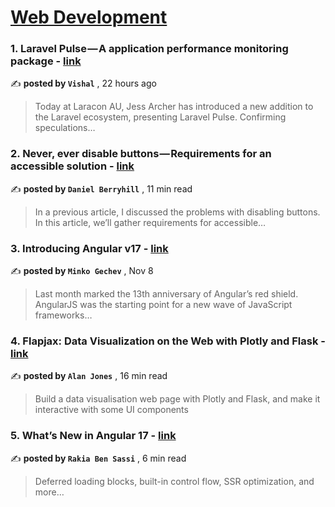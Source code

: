 
<h1><a href=https://medium.com/tag/web-development/recommended target="_blank" rel="noopener noreferrer">Web Development</a></h1>
<h3>1. Laravel Pulse — A application performance monitoring package - <a href=https://medium.com/@houseofcoder/laravel-pulse-a-application-performance-monitoring-package-b73dcceb4ca0?source=tag_recommended_feed---------0-84----------web_development----------ed9498dd_d9e4_48ad_a5e4_217563cfa3be------- target="_blank" rel="noopener noreferrer">link</a></h3>

✍️ **posted by `Vishal`** <date> , 22 hours ago</date>

<blockquote>Today at Laracon AU, Jess Archer has introduced a new addition to the Laravel ecosystem, presenting Laravel Pulse. Confirming speculations…</blockquote>

<h3>2. Never, ever disable buttons — Requirements for an accessible solution - <a href=https://medium.com/user-experience-design-1/never-ever-disable-buttons-requirements-for-an-accessible-solution-acaf9c5191f9?source=tag_recommended_feed---------1-107----------web_development----------ed9498dd_d9e4_48ad_a5e4_217563cfa3be------- target="_blank" rel="noopener noreferrer">link</a></h3>

✍️ **posted by `Daniel Berryhill`** <date> , 11 min read</date>

<blockquote>In a previous article, I discussed the problems with disabling buttons. In this article, we’ll gather requirements for accessible…</blockquote>

<h3>3. Introducing Angular v17 - <a href=https://medium.com/angular-blog/introducing-angular-v17-4d7033312e4b?source=tag_recommended_feed---------2-85----------web_development----------ed9498dd_d9e4_48ad_a5e4_217563cfa3be------- target="_blank" rel="noopener noreferrer">link</a></h3>

✍️ **posted by `Minko Gechev`** <date> , Nov 8</date>

<blockquote>Last month marked the 13th anniversary of Angular’s red shield. AngularJS was the starting point for a new wave of JavaScript frameworks…</blockquote>

<h3>4. Flapjax: Data Visualization on the Web with Plotly and Flask - <a href=https://medium.com/towards-data-science/flapjax-data-visualization-on-the-web-with-plotly-and-flask-465090fa3fba?source=tag_recommended_feed---------3-84----------web_development----------ed9498dd_d9e4_48ad_a5e4_217563cfa3be------- target="_blank" rel="noopener noreferrer">link</a></h3>

✍️ **posted by `Alan Jones`** <date> , 16 min read</date>

<blockquote>Build a data visualisation web page with Plotly and Flask, and make it interactive with some UI components</blockquote>

<h3>5. What’s New in Angular 17 - <a href=https://medium.com/gitconnected/angular-17-18ea18ec41b9?source=tag_recommended_feed---------4-107----------web_development----------ed9498dd_d9e4_48ad_a5e4_217563cfa3be------- target="_blank" rel="noopener noreferrer">link</a></h3>

✍️ **posted by `Rakia Ben Sassi`** <date> , 6 min read</date>

<blockquote>Deferred loading blocks, built-in control flow, SSR optimization, and more…</blockquote>

